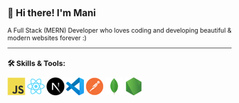 ## 👋 Hi there! I'm Mani 

A Full Stack (MERN) Developer who loves coding and developing beautiful & modern websites forever :)

---

### 🛠️ Skills & Tools:

<div style="">
  <img src="https://raw.githubusercontent.com/devicons/devicon/master/icons/javascript/javascript-original.svg" alt="JavaScript" width="40" height="40"> <img src="https://raw.githubusercontent.com/devicons/devicon/master/icons/react/react-original.svg" alt="React" width="40" height="40"> <img src="https://raw.githubusercontent.com/devicons/devicon/master/icons/nextjs/nextjs-original.svg" alt="Next.js" width="40" height="40"> <img src="https://raw.githubusercontent.com/devicons/devicon/master/icons/vscode/vscode-original.svg" alt="VS Code" width="40" height="40"> <img src="https://raw.githubusercontent.com/devicons/devicon/master/icons/postman/postman-original.svg" alt="Postman" width="40" height="40"> <img src="https://raw.githubusercontent.com/devicons/devicon/master/icons/mongodb/mongodb-original.svg" alt="MongoDB" width="40" height="40"> <img src="https://raw.githubusercontent.com/devicons/devicon/master/icons/nodejs/nodejs-original.svg" alt="Node.js" width="40" height="40">
</div>


